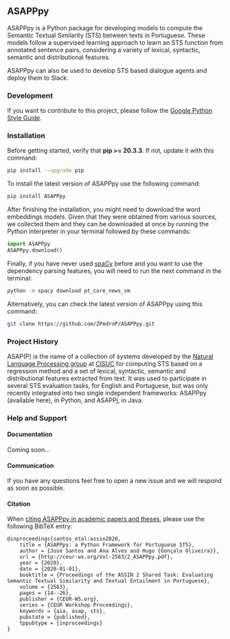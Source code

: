 ## ASAPPpy
ASAPPpy is a Python package for developing models to compute the Semantic Textual Similarity (STS) between texts in Portuguese. These models follow a supervised learning approach to learn an STS function from annotated sentence pairs, considering a variety of lexical, syntactic, semantic and distributional features.

ASAPPpy can also be used to develop STS based dialogue agents and deploy them to Slack.


### Development
If you want to contribute to this project, please follow the [Google Python Style Guide](https://google.github.io/styleguide/pyguide.html).


### Installation
Before getting started, verify that <b>pip >= 20.3.3</b>. If not, update it with this command:
```bash
pip install --upgrade pip
```

To install the latest version of ASAPPpy use the following command:
```bash
pip install ASAPPpy
```
After finishing the installation, you might need to download the word embeddings models. Given that they were obtained from various sources, we collected them and they can be downloaded at once by running the Python interpreter in your terminal followed by these commands:
```python
import ASAPPpy
ASAPPpy.download()
```
Finally, if you have never used [spaCy](https://spacy.io) before and you want to use the dependency parsing features, you will need to run the next command in the terminal:
```bash
python -m spacy download pt_core_news_sm
```

Alternatively, you can check the latest version of ASAPPpy using this command:
```bash
git clone https://github.com/ZPedroP/ASAPPpy.git
```

### Project History
ASAP(P) is the name of a collection of systems developed by the [Natural Language Processing group](http://nlp.dei.uc.pt) at [CISUC](https://www.cisuc.uc.pt/home) for computing STS based on a regression method and a set of lexical, syntactic, semantic and distributional features extracted from text.
It was used to participate in several STS evaluation tasks, for English and Portuguese, but was only recently integrated into two single independent frameworks: ASAPPpy (available here), in Python, and ASAPPj, in Java.


### Help and Support

#### Documentation
Coming soon...

#### Communication
If you have any questions feel free to open a new issue and we will respond as soon as possible.

#### Citation

When [citing ASAPPpy in academic papers and theses](http://ceur-ws.org/Vol-2583/2_ASAPPpy.pdf), please use the following BibTeX entry:

    @inproceedings{santos_etal:assin2020,
        title = {ASAPPpy: a Python Framework for Portuguese STS},
        author = {José Santos and Ana Alves and Hugo {Gonçalo Oliveira}},
        url = {http://ceur-ws.org/Vol-2583/2_ASAPPpy.pdf},
        year = {2020},
        date = {2020-01-01},
        booktitle = {Proceedings of the ASSIN 2 Shared Task: Evaluating Semantic Textual Similarity and Textual Entailment in Portuguese},
        volume = {2583},
        pages = {14--26},
        publisher = {CEUR-WS.org},
        series = {CEUR Workshop Proceedings},
        keywords = {aia, asap, sts},
        pubstate = {published},
        tppubtype = {inproceedings}
    }


